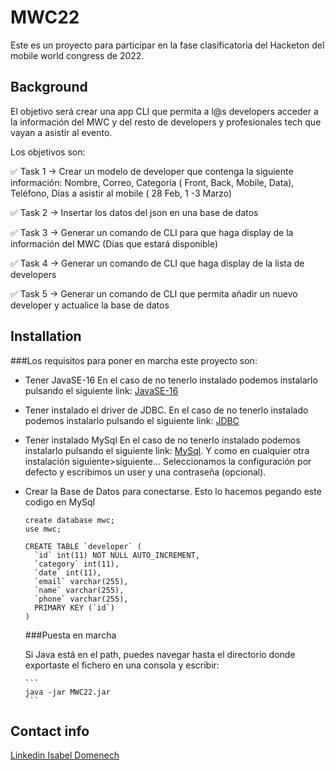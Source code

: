 # MWC22

Este es un proyecto para participar en la fase clasificatoria del  Hacketon del mobile world congress de 2022.

## Background

El objetivo será crear una app CLI que permita a l@s developers acceder a la información del MWC y del resto de developers y profesionales tech que vayan a asistir al evento.

Los objetivos son:

✅ Task 1 → Crear un modelo de developer que contenga la siguiente información: Nombre, Correo, Categoría ( Front, Back, Mobile, Data), Teléfono, Días a asistir al mobile ( 28 Feb, 1 -3 Marzo)

✅ Task 2 → Insertar los datos del json en una base de datos 

✅ Task 3 → Generar un comando de CLI para que haga display de la información del MWC (Días que estará disponible)

✅ Task 4 → Generar un comando de CLI que haga display de la lista de developers

✅ Task 5 → Generar un comando de CLI que permita añadir un nuevo developer y actualice la base de datos

## Installation

###Los requisitos para poner en marcha este proyecto son:

  - Tener JavaSE-16  En el caso de no tenerlo instalado podemos instalarlo pulsando el siguiente link: [JavaSE-16](https://www.oracle.com/java/technologies/javase/jdk16-archive-downloads.html)

  - Tener instalado el driver de JDBC. En el caso de no tenerlo instalado podemos instalarlo pulsando el siguiente link: [JDBC](https://docs.microsoft.com/en-us/sql/connect/jdbc/download-microsoft-jdbc-driver-for-sql-server?view=sql-server-ver15)

  - Tener instalado MySql En el caso de no tenerlo instalado podemos instalarlo pulsando el siguiente link: [MySql](https://dev.mysql.com/). Y como en cualquier otra instalación siguiente>siguiente… Seleccionamos la configuración por defecto y escribimos un user y una contraseña (opcional).

  - Crear la Base de Datos para conectarse. Esto lo hacemos pegando este codigo en MySql
      ~~~
      create database mwc;
      use mwc;

      CREATE TABLE `developer` (
        `id` int(11) NOT NULL AUTO_INCREMENT,
        `category` int(11), 
        `date` int(11), 
        `email` varchar(255), 
        `name` varchar(255), 
        `phone` varchar(255),
        PRIMARY KEY (`id`)
      )
      ~~~~

    ###Puesta en marcha
    
    Si Java está en el path, puedes navegar hasta el directorio donde exportaste el fichero en una consola y escribir:

        ```
        java -jar MWC22.jar
        ```
        
  ## Contact info
  
 [Linkedin Isabel Domenech](https://www.linkedin.com/in/isabel-domenech-de-mena-157103124/)
  
  
  
